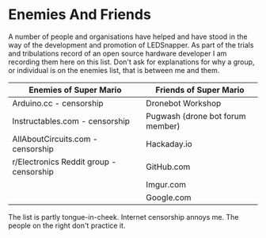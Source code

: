 # Enemies And Friends

A number of people and organisations have helped and have stood in the way of the development and promotion
of LEDSnapper. As part of the trials and tribulations record of an open source hardware
developer I am recording them here on this list. Don't ask for explanations for why a group,
or individual is on the enemies list, that is between me and them.

| Enemies of Super Mario                   | Friends of Super Mario                   |
| ---------------------------------------- | ---------------------------------------- |
| Arduino.cc  - censorship                 | Dronebot Workshop                        |
| Instructables.com  - censorship          | Pugwash (drone bot forum member)         |
| AllAboutCircuits.com  - censorship       | Hackaday.io                              |
| r/Electronics Reddit group - censorship  | GitHub.com                               |
|                                          | Imgur.com                                |
|                                          | Google.com                               |


The list is partly tongue-in-cheek. Internet censorship annoys me. The people on the
right don't practice it.


